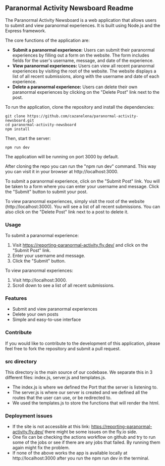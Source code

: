## Paranormal Activity Newsboard Readme

The Paranormal Activity Newsboard is a web application that allows users to submit and view paranormal experiences. It is built using Node.js and the Express framework.

The core functions of the application are:

-   **Submit a paranormal experience:** Users can submit their paranormal experiences by filling out a form on the website. The form includes fields for the user's username, message, and date of the experience.
-   **View paranormal experiences:** Users can view all recent paranormal experiences by visiting the root of the website. The website displays a list of all recent submissions, along with the username and date of each experience.
-   **Delete a paranormal experience:** Users can delete their own paranormal experiences by clicking on the "Delete Post" link next to the post.

To run the application, clone the repository and install the dependencies:

```
git clone https://github.com/cazanelena/paranormal-activity-newsboard.git
cd paranormal-activity-newsboard
npm install
```

Then, start the server:

```
npm run dev
```

The application will be running on port 3000 by default. 

After cloning the repo you can run the "npm run dev" command. This way you can visit it in your browser at http://localhost:3000.

To submit a paranormal experience, click on the "Submit Post" link. You will be taken to a form where you can enter your username and message. Click the "Submit" button to submit your post.

To view paranormal experiences, simply visit the root of the website (http://localhost:3000). You will see a list of all recent submissions. You can also click on the "Delete Post" link next to a post to delete it.

### Usage

To submit a paranormal experience:

1. Visit https://reporting-paranormal-activity.fly.dev/ and click on the "Submit Post" link.
1. Enter your username and message.
1. Click the "Submit" button.

To view paranormal experiences:

1. Visit http://localhost:3000.
1. Scroll down to see a list of all recent submissions.

### Features

-   Submit and view paranormal experiences
-   Delete your own posts
-   Simple and easy-to-use interface

### Contribute

If you would like to contribute to the development of this application, please feel free to fork the repository and submit a pull request.

### src directory 

This directory is the main source of our codebase. We separate this in 3 different files: index.js, server.js and templates.js. 
- The index.js is where we defined the Port that the server is listening to.   
- The server.js is where our server is created and we defined all the routes that the user can use, or be redirected to. 
- We used the templates.js to store the functions that will render the html.


### Deployment issues
- If the site is not accessible at this link: https://reporting-paranormal-activity.fly.dev/ there might be some issues on the fly.io side. 
- One fix can be checking the actions workflow on github and try to run some of the jobs or see if there are any jobs that failed. By running them again might fix the problem.
- If none of the above works the app is available locally at http://localhost:3000 after you run the npm run dev in the terminal. 
